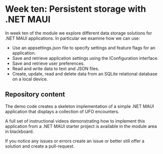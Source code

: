 # Week ten: Persistent storage with .NET MAUI  

In week ten of the module we explore different data storage solutions for .NET MAUI applications. In particular we examine how we can use:

* Use an appsettings.json file to specify settings and feature flags for an application.
* Save and retrieve application settings using the IConfiguration interface.  
* Save and retrieve user preferences.
* Read and write data to text and JSON files.
* Create, update, read and delete data from an SQLite relational database on a local device.

## Repository content

The demo code creates a skeleton implementation of a simple .NET MAUI application that displays a collection of UFO encounters.  

A full set of instructional videos demonstrating how to implement this application from a .NET MAUI starter project is available in the module area in blackboard.  

If you notice any issues or errors create an issue or better still offer a solution and create a pull-request.  
